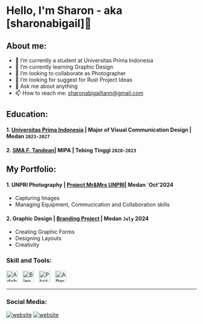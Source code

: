 # Hello, I'm Sharon - aka [sharonabigail]👋
## About me:
- 🔭 I’m currently a student at Universitas Prima Indonesia
- 🌱 I’m currently learning Graphic Design
- 👯 I’m looking to collaborate as Photographer
- 🤔 I’m looking for suggest for Rust Project Ideas
- 💬 Ask me about anything
- 📫 How to reach me: sharonabigailtann@gmail.com

## Education:
#### 1. [Universitas Prima Indonesia](https://unprimdn.ac.id/) | Major of Visual Communication Design | Medan `2023-2027`
#### 2. [SMA F. Tandean](https://sekolah.data.kemdikbud.go.id/index.php/chome/profil/a74cbb25-6c90-41c7-a377-7b6dbf5ae982)| MIPA | Tebing Tinggi `2020-2023`

## My Portfolio:
#### 1. UNPRI Photography | [Project Mr&Mrs UNPRI](https://github.com/user-attachments/assets/7628bebd-ed26-4097-a5ba-817f9207ede6)| Medan `Oct'2024
   - Capturing Images
   - Managing Equipment, Commucication and Collaboration skills
#### 2. Graphic Design | [Branding Project](https://drive.google.com/file/d/1vNgNcuM65GJzksH8il12doPNP7occ4x4/view?usp=drive_link) | Medan `July` 2024
   - Creating Graphic Forms 
   - Designing Layouts
   - Creativity

### Skill and Tools:

[<img align="left" alt="Adobe Illustrator" width="30px" src="https://www.adobe.com/cc-shared/assets/img/product-icons/svg/illustrator-40.svg" style="padding-right:10px;" />][webdev]
[<img align="left" alt="Blender" width="30px" src="https://th.bing.com/th?id=OSAAS.6EB038D49D14777AA2D6B24BE4501905&w=72&h=72&c=17&rs=1&o=6&dpr=1.1&pid=5.1" style="padding-right:10px;" />][webdev]
[<img align="left" alt="Photoshop" width="30px" src="https://www.adobe.com/cc-shared/assets/img/product-icons/svg/photoshop-40.svg" style="padding-right:10px;" />][webdev]
[<img align="left" alt="After Effects" width="30px" src="https://www.adobe.com/cc-shared/assets/img/product-icons/svg/after-effects.svg" style="padding-right:0px;" />][webdev]

<br />
<br />

---
### Social Media:
[![website](./img/instagram-light.svg)](https://www.instagram.com/sharonabigailtann/#gh-light-mode-only)
[![website](./img/instagram-dark.svg)](https://www.instagram.com/sharonabigailtann/#gh-dark-mode-only)
&nbsp;&nbsp;



[webdev]: https://github.com/sharonabigail/sharonabigail
